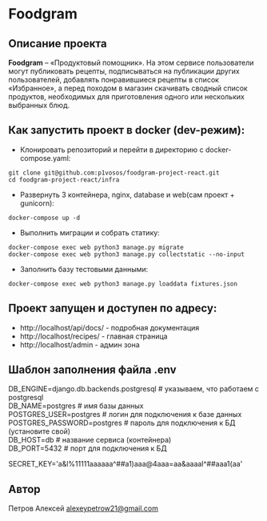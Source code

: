 # Foodgram

## Описание проекта
**Foodgram** – «Продуктовый помощник». На этом сервисе пользователи могут публиковать рецепты, подписываться на публикации других пользователей, добавлять понравившиеся рецепты в список «Избранное», а перед походом в магазин скачивать сводный список продуктов, необходимых для приготовления одного или нескольких выбранных блюд.

## Как запустить проект в docker (dev-режим):

- Клонировать репозиторий и перейти в директорию с docker-compose.yaml:

```
git clone git@github.com:p1vosos/foodgram-project-react.git
cd foodgram-project-react/infra
```

- Развернуть 3 контейнера, nginx, database и web(сам проект + gunicorn):

```
docker-compose up -d
```

- Выполнить миграции и собрать статику:

```
docker-compose exec web python3 manage.py migrate
docker-compose exec web python3 manage.py collectstatic --no-input
```

- Заполнить базу тестовыми данными:

```
docker-compose exec web python3 manage.py loaddata fixtures.json
```

## Проект запущен и доступен по адресу:
- http://localhost/api/docs/ - подробная документация
- http://localhost/recipes/ - главная страница
- http://localhost/admin - админ зона

## Шаблон заполнения файла .env

DB_ENGINE=django.db.backends.postgresql # указываем, что работаем с postgresql  
DB_NAME=postgres # имя базы данных  
POSTGRES_USER=postgres # логин для подключения к базе данных  
POSTGRES_PASSWORD=postgres # пароль для подключения к БД (установите свой)  
DB_HOST=db # название сервиса (контейнера)  
DB_PORT=5432 # порт для подключения к БД

SECRET_KEY='a&l%11111aaaaaa^##a1)aaa@4aaa=aa&aaaal^##aaa1(aa'

## Автор

Петров Алексей <alexeypetrow21@gmail.com>  
